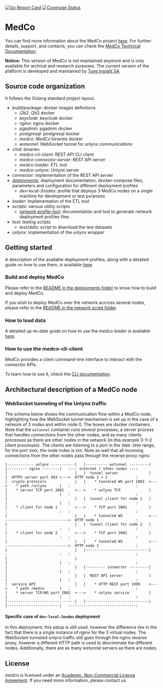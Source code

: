 [![Go Report Card](https://goreportcard.com/badge/github.com/ldsec/medco)](https://goreportcard.com/report/github.com/ldsec/medco) 
[![Coverage Status](https://coveralls.io/repos/github/ldsec/medco/badge.svg?branch=dev)](https://coveralls.io/github/ldsec/medco?branch=dev)

# MedCo
You can find more information about the MedCo project [here](https://medco.epfl.ch/).
For further details, support, and contacts, you can check the [MedCo Technical Documentation](https://ldsec.gitbook.io/medco-documentation/).

**Notice:** This version of MedCo is not maintained anymore and is only available for archival and research purposes. The current version of the platform is developed and maintained by [Tune Insight SA](https://tuneinsight.com/).

## Source code organization
It follows the Golang standard project layout.
- *build/package*: docker images definitions
    - *i2b2*: i2b2 docker
    - *keycloak*: keycloak docker
    - *nginx*: nginx docker
    - *pgadmin*: pgadmin docker
    - *postgresql*: postgresql docker
    - *medco*: MedCo binaries docker
    - *wstunnel*: WebSocket tunnel for unlynx communications
- *cmd*: binaries
    - *medco-cli-client*: REST API CLI client
    - *medco-connector-server*: REST API server
    - *medco-loader*: ETL tool
    - *medco-unlynx*: Unlynx server
- *connector*: implementation of the REST API server
- *[deployments](deployments/)*: deployment documentation, docker-compose files, parameters and configuration for different deployment profiles
    - *dev-local-3nodes*: profile that deploys 3 MedCo nodes on a single machine for development or test purposes
- *loader*: implementation of the ETL tool
- *scripts*: various utility scripts
    - *[network-profile-tool](scripts/network-profile-tool/)*: documentation and tool to generate network deployment profiles files
- *test*: testing scripts
    - *test/data*: script to download the test datasets
- *unlynx*: implementation of the unlynx wrapper

## Getting started
A description of the available deployment profiles, along with a detailed guide on how to use them, is available 
[here](https://ldsec.gitbook.io/medco-documentation/system-administrators/deployment).

### Build and deploy MedCo
Please refer to the [README in the deployments folder](deployments/README.md) to know how to build and deploy MedCo.

If you wish to deploy MedCo over the network accross several nodes, please refer to the 
[README in the network script folder](scripts/network-profile-tool/README.md).

### How to load data
A detailed up-to-date guide on how to use the *medco loader* is available 
[here](https://ldsec.gitbook.io/medco-documentation/system-administrators/data-loading).

### How to use the medco-cli-client
MedCo provides a client command-line interface to interact with the *connector* APIs.

To learn how to use it, check the [CLI documentation](https://ldsec.gitbook.io/medco-documentation/system-administrators/cli).

## Architectural description of a MedCo node
### WebSocket tunneling of the Unlynx traffic
The schema below shows the communication flow within a MedCo node, highlighting how the WebSocket tunnel mechanism is
set up in the case of a network of 3 nodes and within node 0. The boxes are docker containers. Note that the `wstunnel`
container runs several processes, a server process that handles connections from the other nodes, and as many clients
processes as there are other nodes in the network (in this example 3-1=2 client processes). The clients are listening to
a port in the `3000-3999` range, for the port `3XXX`, the node index is `XXX`. Note as well that all incoming
connections from the other nodes pass through the reverse proxy nginx.

```
|------------ unlynx -----------|   |---------- wstunnel ---------|   |--------- nginx --------|   :--- internet / other nodes ---:
|                               |   |  tunnel server              |   |  HTTPS server port 443 <--->  HTTP node 1 + 2             :
|  crypto protocols             |   |    * tunneled WS port 2003  <--->    * path /unlynx      |   :                              :
|    * server TCP port 2001     <--->    * unlynx TCP             |   |                        |   :                              :
|                               |   |  tunnel client for node 1   |   |                        |   :                              :
|    * client for node 1        <--->    * TCP port 3001          |   :                        :   :                              :
|                               |   |    * tunneled WS            <-------------------------------->  HTTP node 1                 :
|                               |   |  tunnel client for node 2   |   :                        :   :                              :
|    * client for node 2        <--->    * TCP port 3002          |   :                        :   :                              :
|                               |   |    * tunneled WS            <-------------------------------->  HTTP node 2                 :
|                               |   |-----------------------------|   :                        :   :                              :
|                               |                                     |                        |   :                              :
|                               |   |--------- connector ---------|   |                        |   :                              :
|                               |   |  REST API server            |   |                        |   :                              :
|  service API                  |   |    * HTTP REST port 1999    <--->    * path /medco       |   :                              :
|    * server TCP/WS port 2002  <--->    * unlynx service         |   |                        |   :                              :
|-------------------------------|   |-----------------------------|   |------------------------|   :------------------------------:
```

#### Specific case of `dev-local-3nodes` deployment
In this deployment, this setup is still used, however the difference lies in the fact that there is a single instance
of nginx for the 3 virtual nodes. The WebSocket-tunneled unlynx traffic still goes through the nginx reverse proxy,
however a different HTTP path is used to discriminate the different nodes.
Additionally, there are as many wstunnel servers as there are nodes.

## License
*medco* is licensed under an [Academic, Non-Commercial License Agreement](LICENSE).
If you need more information, please contact us.
